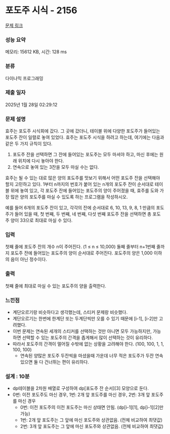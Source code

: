 # 포도주 시식 - 2156 

[문제 링크](https://www.acmicpc.net/problem/2156) 

### 성능 요약

메모리: 15612 KB, 시간: 128 ms

### 분류

다이나믹 프로그래밍

### 제출 일자

2025년 1월 28일 02:29:12

### 문제 설명

<p>효주는 포도주 시식회에 갔다. 그 곳에 갔더니, 테이블 위에 다양한 포도주가 들어있는 포도주 잔이 일렬로 놓여 있었다. 효주는 포도주 시식을 하려고 하는데, 여기에는 다음과 같은 두 가지 규칙이 있다.</p>

<ol>
	<li>포도주 잔을 선택하면 그 잔에 들어있는 포도주는 모두 마셔야 하고, 마신 후에는 원래 위치에 다시 놓아야 한다.</li>
	<li>연속으로 놓여 있는 3잔을 모두 마실 수는 없다.</li>
</ol>

<p>효주는 될 수 있는 대로 많은 양의 포도주를 맛보기 위해서 어떤 포도주 잔을 선택해야 할지 고민하고 있다. 1부터 n까지의 번호가 붙어 있는 n개의 포도주 잔이 순서대로 테이블 위에 놓여 있고, 각 포도주 잔에 들어있는 포도주의 양이 주어졌을 때, 효주를 도와 가장 많은 양의 포도주를 마실 수 있도록 하는 프로그램을 작성하시오. </p>

<p>예를 들어 6개의 포도주 잔이 있고, 각각의 잔에 순서대로 6, 10, 13, 9, 8, 1 만큼의 포도주가 들어 있을 때, 첫 번째, 두 번째, 네 번째, 다섯 번째 포도주 잔을 선택하면 총 포도주 양이 33으로 최대로 마실 수 있다.</p>

### 입력 

 <p>첫째 줄에 포도주 잔의 개수 n이 주어진다. (1 ≤ n ≤ 10,000) 둘째 줄부터 n+1번째 줄까지 포도주 잔에 들어있는 포도주의 양이 순서대로 주어진다. 포도주의 양은 1,000 이하의 음이 아닌 정수이다.</p>

### 출력 

 <p>첫째 줄에 최대로 마실 수 있는 포도주의 양을 출력한다.</p>

### 느낀점

- 계단오르기랑 비슷하다고 생각했는데, 스티커 문제랑 비슷했다.
- 계단오르기는 한번에 한계단 또는 두계단씩만 오를 수 있기 때문에 [i-1], [i-2]만 고려했다.
- 이번 문제는 연속된 세개의 스티커를 선택하는 것만 아니면 모두 가능하지만, 가능하면 선택할 수 있는 포도주의 간격을 좁게해서 많이 선택하는 것이 유리하다.
- 따라서 포도주의 간격이 멀어질 수밖에 없는 상황을 고려해야 한다. (100, 100, 1, 1, 100, 100)
    - 연속된 양많은 포도주 두잔씩을 마셨을때 가운데 너무 적은 포도주가 두잔 연속 있으면 둘 다 건너뛰는 편이 유리하다.

### 설계 : 10분

- dp테이블을 2차원 배열로 구성하여 dp[포도주 잔 순서][3] 모양으로 둔다.
- 0번: 이전 포도주도 마신 경우, 1번: 2개 앞 포도주를 마신 경우, 2번: 3개 앞 포도주를 마신 경우
    - 0번: 이전 포도주의 이전 포도주는 마신 상태면 안됨. (dp[i-1][1], dp[i-1][2]만 가능)
    - 1번: 2개 앞 포도주는 그 앞에 마신 포도주와 상관없음. (전체 비교하여 최댓값)
    - 2번: 3개 앞 포도주는 그 앞에 마신 포도주와 상관없음. (전체 비교하여 최댓값)